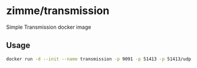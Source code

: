 # zimme/transmission

Simple Transmission docker image

## Usage

```sh
docker run -d --init --name transmission -p 9091 -p 51413 -p 51413/udp -e TZ=Europe/Stockholm -v transmission-config:/config transmission
```
